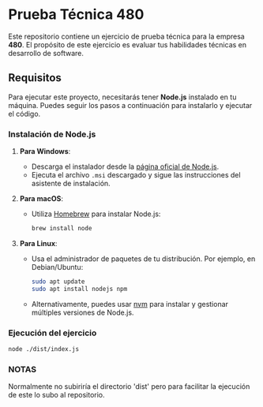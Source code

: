 # Prueba Técnica 480

Este repositorio contiene un ejercicio de prueba técnica para la empresa **480**. El propósito de este ejercicio es evaluar tus habilidades técnicas en desarrollo de software.

## Requisitos

Para ejecutar este proyecto, necesitarás tener **Node.js** instalado en tu máquina. Puedes seguir los pasos a continuación para instalarlo y ejecutar el código.

### Instalación de Node.js

1. **Para Windows**:

   - Descarga el instalador desde la [página oficial de Node.js](https://nodejs.org/).
   - Ejecuta el archivo `.msi` descargado y sigue las instrucciones del asistente de instalación.

2. **Para macOS**:

   - Utiliza [Homebrew](https://brew.sh/) para instalar Node.js:
     ```bash
     brew install node
     ```

3. **Para Linux**:
   - Usa el administrador de paquetes de tu distribución. Por ejemplo, en Debian/Ubuntu:
     ```bash
     sudo apt update
     sudo apt install nodejs npm
     ```
   - Alternativamente, puedes usar [nvm](https://github.com/nvm-sh/nvm) para instalar y gestionar múltiples versiones de Node.js.

### Ejecución del ejercicio

```bash
node ./dist/index.js
```

### NOTAS

Normalmente no subiriría el directorio 'dist' pero para facilitar la ejecución de este lo subo al repositorio.
